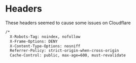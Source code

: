 # Headers
These headers seemed to cause some issues on Cloudflare
```bash
/*
  X-Robots-Tag: noindex, nofollow
  X-Frame-Options: DENY
  X-Content-Type-Options: nosniff
  Referrer-Policy: strict-origin-when-cross-origin
  Cache-Control: public, max-age=600, must-revalidate

```